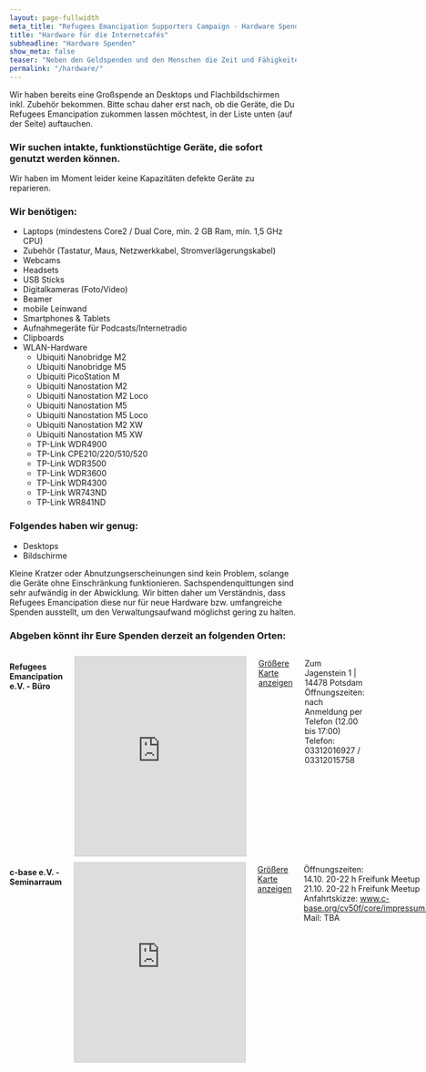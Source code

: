 ```yaml
---
layout: page-fullwidth
meta_title: "Refugees Emancipation Supporters Campaign - Hardware Spenden"
title: "Hardware für die Internetcafés"
subheadline: "Hardware Spenden"
show_meta: false
teaser: "Neben den Geldspenden und den Menschen die Zeit und Fähigkeiten in dieses Projekt stecken, kommen auch immer wieder Menschen auf uns zu, die uns fragen, ob sie uns mit Hardware unterstützen können."
permalink: "/hardware/"
---
```


Wir haben bereits eine Großspende an Desktops und Flachbildschirmen inkl. Zubehör bekommen. Bitte schau daher erst nach, ob die Geräte, die Du Refugees Emancipation zukommen lassen möchtest, in der Liste unten (auf der Seite) auftauchen.

<div class="panel">
  <h3>Wir suchen intakte, funktionstüchtige Geräte, die sofort genutzt werden können. </h3>
  <p>Wir haben im Moment leider keine Kapazitäten defekte Geräte zu reparieren.</p>
</div>

### Wir benötigen:

* Laptops (mindestens Core2 / Dual Core, min. 2 GB Ram, min. 1,5 GHz CPU)
* Zubehör (Tastatur, Maus, Netzwerkkabel, Stromverlägerungskabel)
* Webcams
* Headsets
* USB Sticks
* Digitalkameras (Foto/Video)
* Beamer
* mobile Leinwand
* Smartphones & Tablets
* Aufnahmegeräte für Podcasts/Internetradio
* Clipboards
* WLAN-Hardware
  * Ubiquiti Nanobridge M2
  * Ubiquiti Nanobridge M5
  * Ubiquiti PicoStation M
  * Ubiquiti Nanostation M2
  * Ubiquiti Nanostation M2 Loco
  * Ubiquiti Nanostation M5
  * Ubiquiti Nanostation M5 Loco
  * Ubiquiti Nanostation M2 XW
  * Ubiquiti Nanostation M5 XW
  * TP-Link WDR4900
  * TP-Link CPE210/220/510/520
  * TP-Link WDR3500
  * TP-Link WDR3600
  * TP-Link WDR4300
  * TP-Link WR743ND
  * TP-Link WR841ND

### Folgendes haben wir genug:

* Desktops
* Bildschirme

Kleine Kratzer oder Abnutzungserscheinungen sind kein Problem, solange die Geräte ohne Einschränkung funktionieren. Sachspendenquittungen sind sehr aufwändig in der Abwicklung. Wir bitten daher um Verständnis, dass Refugees Emancipation diese nur für neue Hardware bzw. umfangreiche Spenden ausstellt, um den Verwaltungsaufwand möglichst gering zu halten.

### Abgeben könnt ihr Eure Spenden derzeit an folgenden Orten:

<div class="row">
<div class="large-6 columns">  

<h4> Refugees Emancipation e.V. - Büro</h4>
<iframe width="350" height="350" frameborder="0" scrolling="no" marginheight="0" marginwidth="0" src="http://www.openstreetmap.org/export/embed.html?bbox=13.029613494873047%2C52.33523417998427%2C13.145828247070312%2C52.40294253395109&amp;layer=transportmap&amp;marker=52.36910132990146%2C13.08772087097168" style="border: 1px solid #ccc; margin-top: 0.7em"></iframe>

<p><a href="http://www.openstreetmap.org/?mlat=52.3691&amp;mlon=13.0877#map=13/52.3691/13.0877&amp;layers=T">Größere Karte anzeigen</a></p>

<p>Zum Jagenstein 1 | 14478 Potsdam<br>
Öffnungszeiten:<br>
nach Anmeldung per Telefon (12.00 bis 17:00)<br>
Telefon: 03312016927 / 03312015758</p>
</div>

<div class="large-6 columns">
<h4> c-base e.V. - Seminarraum</h4>
<iframe width="350" height="350" frameborder="0" scrolling="no" marginheight="0" marginwidth="0" src="http://www.openstreetmap.org/export/embed.html?bbox=13.412847518920898%2C52.50888177697507%2C13.427395820617676%2C52.51731770402358&amp;layer=transportmap&amp;marker=52.51309994293086%2C13.420121669769287" style="border: 1px solid #ccc; margin-top: 0.7em"></iframe>

<p><a href="http://www.openstreetmap.org/#map=16/52.5130/13.4181&amp;layers=T">Größere Karte anzeigen</a></p>

<p>Öffnungszeiten:<br>
14.10. 20-22 h Freifunk Meetup<br>
21.10. 20-22 h Freifunk Meetup<br>
Anfahrtskizze: <a href="https://www.c-base.org/cv50f/core/impressum.html">www.c-base.org/cv50f/core/impressum.html</a><br>
Mail: TBA</p>
</div>
</div>
